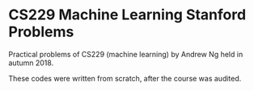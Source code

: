 # CS229 Machine Learning Stanford Problems 


Practical problems of CS229 (machine learning) by Andrew Ng held in autumn 2018.


These codes were written from scratch, after the course was audited.
